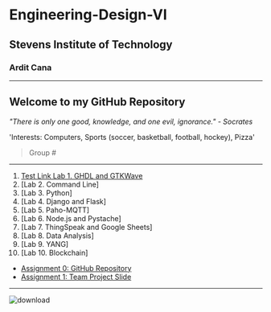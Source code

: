 # Engineering-Design-VI
## Stevens Institute of Technology
### Ardit Cana
---
**Welcome to my GitHub Repository**
---
*"There is only one good, knowledge, and one evil, ignorance." - Socrates*

'Interests: Computers, Sports (soccer, basketball, football, hockey), Pizza'
> Group #
---
1. [Test Link Lab 1. GHDL and GTKWave](https://sit.instructure.com/courses/77142/assignments/557717)
2. [Lab 2. Command Line]
3. [Lab 3. Python]
4. [Lab 4. Django and Flask]
5. [Lab 5. Paho-MQTT]
6. [Lab 6. Node.js and Pystache]
7. [Lab 7. ThingSpeak and Google Sheets]
8. [Lab 8. Data Analysis]
9. [Lab 9. YANG]
10. [Lab 10. Blockchain]

- [Assignment 0: GitHub Repository](https://sit.instructure.com/courses/77142/assignments/557701)
- [Assignment 1: Team Project Slide](https://sit.instructure.com/courses/77142/assignments/557706)



---
![download](https://github.com/user-attachments/assets/32c5721b-731a-4553-873f-3df4a39bbfcf)




  
